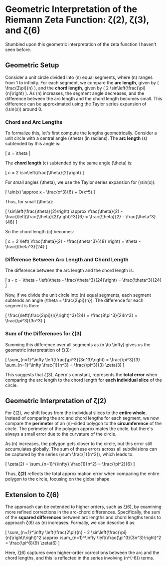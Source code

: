 # Geometric Interpretation of the Riemann Zeta Function: ζ(2), ζ(3), and ζ(6)

Stumbled upon this geometric interpretation of the zeta function I haven't seen before.

## Geometric Setup

Consider a unit circle divided into \(n\) equal segments, where \(n\) ranges from 1 to infinity. For each segment, we compare the **arc length**, given by \( \frac{2\pi}{n} \), and the **chord length**, given by \( 2 \sin\left(\frac{\pi}{n}\right) \). As \(n\) increases, the segment angle decreases, and the difference between the arc length and the chord length becomes small. This difference can be approximated using the Taylor series expansion of \(\sin(x)\) around 0.

### Chord and Arc Lengths

To formalize this, let's first compute the lengths geometrically. Consider a unit circle with a central angle \(\theta\) (in radians). The **arc length** \(s\) subtended by this angle is:

\[
s = \theta
\]

The **chord length** \(c\) subtended by the same angle \(\theta\) is:

\[
c = 2 \sin\left(\frac{\theta}{2}\right)
\]

For small angles \(\theta\), we use the Taylor series expansion for \(\sin(x)\):

\[
\sin(x) \approx x - \frac{x^3}{6} + O(x^5)
\]

Thus, for small \(\theta\):

\[
\sin\left(\frac{\theta}{2}\right) \approx \frac{\theta}{2} - \frac{\left(\frac{\theta}{2}\right)^3}{6} = \frac{\theta}{2} - \frac{\theta^3}{48}
\]

So the chord length \(c\) becomes:

\[
c = 2 \left( \frac{\theta}{2} - \frac{\theta^3}{48} \right) = \theta - \frac{\theta^3}{24}
\]

### Difference Between Arc Length and Chord Length

The difference between the arc length and the chord length is:

\[
s - c = \theta - \left(\theta - \frac{\theta^3}{24}\right) = \frac{\theta^3}{24}
\]

Now, if we divide the unit circle into \(n\) equal segments, each segment subtends an angle \(\theta = \frac{2\pi}{n}\). The difference for each segment is then:

\[
\frac{\left(\frac{2\pi}{n}\right)^3}{24} = \frac{8\pi^3}{24n^3} = \frac{\pi^3}{3n^3}
\]

### Sum of the Differences for ζ(3)

Summing this difference over all segments as \(n \to \infty\) gives us the geometric interpretation of ζ(3):

\[
\sum_{n=1}^\infty \left(\frac{\pi^3}{3n^3}\right) = \frac{\pi^3}{3} \sum_{n=1}^\infty \frac{1}{n^3} = \frac{\pi^3}{3} \zeta(3)
\]

This suggests that ζ(3), Apéry's constant, represents the **total error** when comparing the arc length to the chord length for **each individual slice** of the circle.

## Geometric Interpretation of ζ(2)

For ζ(2), we shift focus from the individual slices to the **entire whole**. Instead of comparing the arc and chord lengths for each segment, we now compare the **perimeter** of an \(n\)-sided polygon to the **circumference** of the circle. The perimeter of the polygon approximates the circle, but there's always a small error due to the curvature of the circle.

As \(n\) increases, the polygon gets closer to the circle, but this error still accumulates globally. The sum of these errors across all subdivisions can be captured by the series \(\sum \frac{1}{n^2}\), which leads to:

\[
\zeta(2) = \sum_{n=1}^{\infty} \frac{1}{n^2} = \frac{\pi^2}{6}
\]

Thus, **ζ(2)** reflects the total approximation error when comparing the entire polygon to the circle, focusing on the global shape.

## Extension to ζ(6)

The approach can be extended to higher orders, such as ζ(6), by examining more refined corrections in the arc-chord differences. Specifically, the sum of the **squared differences** between arc lengths and chord lengths tends to approach ζ(6) as \(n\) increases. Formally, we can describe it as:

\[
\sum_{n=1}^\infty \left(\frac{2\pi}{n} - 2 \sin\left(\frac{\pi}{n}\right)\right)^2 \approx \sum_{n=1}^\infty \left(\frac{\pi^3}{3n^3}\right)^2 = \frac{\pi^6}{9} \zeta(6)
\]

Here, ζ(6) captures even higher-order corrections between the arc and the chord lengths, and this is reflected in the series involving \(n^{-6}\) terms.
